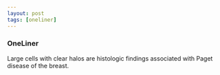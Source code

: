 ```yaml
---
layout: post
tags: [oneliner]
---
```



### OneLiner

Large cells with clear halos are histologic findings associated with Paget disease of the breast.
